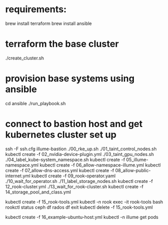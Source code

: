 # requirements:
brew install terraform
brew install ansible

# terraform the base cluster
./create_cluster.sh

# provision base systems using ansible
cd ansible
./run_playbook.sh

# connect to bastion host and get kubernetes cluster set up
ssh -F ssh.cfg illume-bastion
./00_rke_up.sh
./01_taint_control_nodes.sh
kubectl create -f 02_nvidia-device-plugin.yml
./03_taint_gpu_nodes.sh
./04_label_kube-system_namespace.sh
kubectl create -f 05_illume-namespace.yml
kubectl create -f 06_allow-namespace-illume.yml
kubectl create -f 07_allow-dns-access.yml
kubectl create -f 08_allow-public-internet.yml
kubectl create -f 09_rook-operator.yaml
./10_wait_for_operator.sh
./11_label_storage_nodes.sh
kubectl create -f 12_rook-cluster.yml
./13_wait_for_rook-cluster.sh
kubectl create -f 14_storage_pool_and_class.yml

kubectl create -f 15_rook-tools.yml
kubectl -n rook exec -it rook-tools bash
rookctl status
ceph df
rados df
exit
kubectl delete -f 15_rook-tools.yml

kubectl create -f 16_example-ubuntu-host.yml
kubectl -n illume get pods
